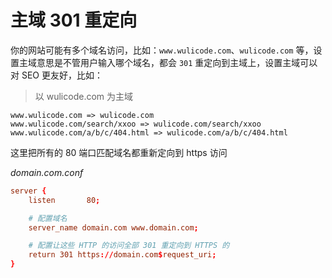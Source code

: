 # 主域 301 重定向

你的网站可能有多个域名访问，比如：`www.wulicode.com`、`wulicode.com` 等，设置主域意思是不管用户输入哪个域名，都会 `301` 重定向到主域上，设置主域可以对 SEO 更友好，比如：

> 以 wulicode.com 为主域

```
www.wulicode.com => wulicode.com
www.wulicode.com/search/xxoo => wulicode.com/search/xxoo
www.wulicode.com/a/b/c/404.html => wulicode.com/a/b/c/404.html
```

这里把所有的 80 端口匹配域名都重新定向到 https 访问

_domain.com.conf_

```conf
server {
    listen       80;

    # 配置域名
    server_name domain.com www.domain.com;

    # 配置让这些 HTTP 的访问全部 301 重定向到 HTTPS 的
    return 301 https://domain.com$request_uri;
}
```
